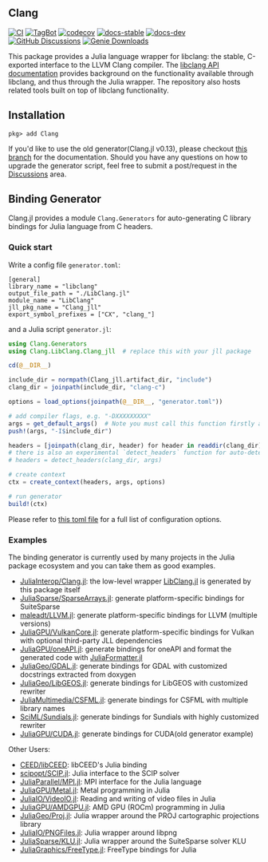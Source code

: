 ## Clang

[![CI](https://github.com/JuliaInterop/Clang.jl/actions/workflows/ci.yml/badge.svg)](https://github.com/JuliaInterop/Clang.jl/actions/workflows/ci.yml)
[![TagBot](https://github.com/JuliaInterop/Clang.jl/actions/workflows/TagBot.yml/badge.svg)](https://github.com/JuliaInterop/Clang.jl/actions/workflows/TagBot.yml)
[![codecov](https://codecov.io/gh/JuliaInterop/Clang.jl/branch/master/graph/badge.svg)](https://codecov.io/gh/JuliaInterop/Clang.jl)
[![docs-stable](https://img.shields.io/badge/docs-stable-blue.svg)](https://JuliaInterop.github.io/Clang.jl/stable)
[![docs-dev](https://img.shields.io/badge/docs-dev-blue.svg)](https://JuliaInterop.github.io/Clang.jl/dev)
[![GitHub Discussions](https://img.shields.io/github/discussions/JuliaInterop/Clang.jl)](https://github.com/JuliaInterop/Clang.jl/discussions)
[![Genie Downloads](https://shields.io/endpoint?url=https://pkgs.genieframework.com/api/v1/badge/Clang)](https://pkgs.genieframework.com?packages=Clang)

This package provides a Julia language wrapper for libclang: the stable, C-exported
interface to the LLVM Clang compiler. The [libclang API documentation](http://clang.llvm.org/doxygen/group__CINDEX.html)
provides background on the functionality available through libclang, and thus
through the Julia wrapper. The repository also hosts related tools built
on top of libclang functionality.

## Installation

```
pkg> add Clang
```

If you'd like to use the old generator(Clang.jl v0.13), please checkout [this branch](https://github.com/JuliaInterop/Clang.jl/tree/old-generator) for the documentation. Should you have any questions on how to upgrade the generator script, feel free to submit a post/request in the [Discussions](https://github.com/JuliaInterop/Clang.jl/discussions) area.

## Binding Generator

Clang.jl provides a module `Clang.Generators` for auto-generating C library bindings for Julia language from C headers.

### Quick start

Write a config file `generator.toml`:
```
[general]
library_name = "libclang"
output_file_path = "./LibClang.jl"
module_name = "LibClang"
jll_pkg_name = "Clang_jll"
export_symbol_prefixes = ["CX", "clang_"]
```

and a Julia script `generator.jl`:
```julia
using Clang.Generators
using Clang.LibClang.Clang_jll  # replace this with your jll package

cd(@__DIR__)

include_dir = normpath(Clang_jll.artifact_dir, "include")
clang_dir = joinpath(include_dir, "clang-c")

options = load_options(joinpath(@__DIR__, "generator.toml"))

# add compiler flags, e.g. "-DXXXXXXXXX"
args = get_default_args()  # Note you must call this function firstly and then append your own flags
push!(args, "-I$include_dir")

headers = [joinpath(clang_dir, header) for header in readdir(clang_dir) if endswith(header, ".h")]
# there is also an experimental `detect_headers` function for auto-detecting top-level headers in the directory
# headers = detect_headers(clang_dir, args)

# create context
ctx = create_context(headers, args, options)

# run generator
build!(ctx)
```

Please refer to [this toml file](https://github.com/JuliaInterop/Clang.jl/blob/master/gen/generator.toml) for a full list of configuration options.

### Examples

The binding generator is currently used by many projects in the Julia package ecosystem and you can take them as good examples.

- [JuliaInterop/Clang.jl](https://github.com/JuliaInterop/Clang.jl): the low-level wrapper [LibClang.jl](./src/lib/14/LibClang.jl) is generated by this package itself
- [JuliaSparse/SparseArrays.jl](https://github.com/JuliaSparse/SparseArrays.jl): generate platform-specific bindings for SuiteSparse
- [maleadt/LLVM.jl](https://github.com/maleadt/LLVM.jl): generate platform-specific bindings for LLVM (multiple versions)
- [JuliaGPU/VulkanCore.jl](https://github.com/JuliaGPU/VulkanCore.jl): generate platform-specific bindings for Vulkan with optional third-party JLL dependencies
- [JuliaGPU/oneAPI.jl](https://github.com/JuliaGPU/oneAPI.jl): generate bindings for oneAPI and format the generated code with [JuliaFormatter.jl](https://github.com/domluna/JuliaFormatter.jl)
- [JuliaGeo/GDAL.jl](https://github.com/JuliaGeo/GDAL.jl): generate bindings for GDAL with customized docstrings extracted from doxygen
- [JuliaGeo/LibGEOS.jl](https://github.com/JuliaGeo/LibGEOS.jl): generate bindings for LibGEOS with customized rewriter
- [JuliaMultimedia/CSFML.jl](https://github.com/JuliaMultimedia/CSFML.jl): generate bindings for CSFML with multiple library names
- [SciML/Sundials.jl](https://github.com/SciML/Sundials.jl): generate bindings for Sundials with highly customized rewriter
- [JuliaGPU/CUDA.jl](https://github.com/JuliaGPU/CUDA.jl): generate bindings for CUDA(old generator example)

Other Users:
- [CEED/libCEED](https://github.com/CEED/libCEED): libCEED's Julia binding
- [scipopt/SCIP.jl](https://github.com/scipopt/SCIP.jl): Julia interface to the SCIP solver
- [JuliaParallel/MPI.jl](https://github.com/JuliaParallel/MPI.jl): MPI interface for the Julia language
- [JuliaGPU/Metal.jl](https://github.com/JuliaGPU/Metal.jl): Metal programming in Julia
- [JuliaIO/VideoIO.jl](https://github.com/JuliaIO/VideoIO.jl): Reading and writing of video files in Julia
- [JuliaGPU/AMDGPU.jl](https://github.com/JuliaGPU/AMDGPU.jl): AMD GPU (ROCm) programming in Julia
- [JuliaGeo/Proj.jl](https://github.com/JuliaGeo/Proj.jl): Julia wrapper around the PROJ cartographic projections library
- [JuliaIO/PNGFiles.jl](https://github.com/JuliaIO/PNGFiles.jl): Julia wrapper around libpng
- [JuliaSparse/KLU.jl](https://github.com/JuliaSparse/KLU.jl): Julia wrapper around the SuiteSparse solver KLU
- [JuliaGraphics/FreeType.jl](https://github.com/JuliaGraphics/FreeType.jl): FreeType bindings for Julia


